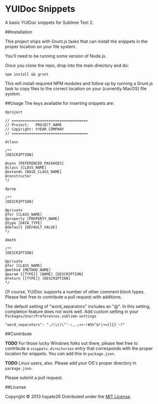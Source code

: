 YUIDoc Snippets
======================
A basic YUIDoc snippets for Sublime Text 2.

##Installation

This project ships with Grunt.js tasks that can install the snippets in the proper location on your
file system.

You'll need to be running some version of Node.js.

Once you clone the repo, drop into the main directory and do:

````
npm install && grunt
````

This will install required NPM modules and follow up by running a Grunt.js task to copy files
to the correct location on your (currently MacOS) file system.

##Usage
The keys available for inserting snippets are:

`dproject`

````
// ===================================
// Project:   PROJECT_NAME
// Copyright: ©YEAR COMPANY
// ===================================
````

`dclass`

````
/**
[DESCRIPTION]

@uses [REFERENCED_PACKAGES]
@class [CLASS_NAME]
@extends [BASE_CLASS_NAME]
@constructor
*/
````

`dprop`

````
/**
[DESCRIPTION]

@private
@for [CLASS_NAME]
@property [PROPERTY_NAME]
@type [DATA_TYPE]
@default [DEFAULT_VALUE]
*/
````

`dmeth`

````
/**
[DESCRIPTION]

@private
@for [CLASS_NAME]
@method [METHOD_NAME]
@param {[TYPE]} [NAME] [DESCRIPTION]
@return {[TYPE]} [DESCRIPTION]
*/
````
Of course, YUIDoc supports a number of other comment block types. Please feel free to contribute a pull request with additions.

The default setting of "word_separators" includes an "@". In this setting, completion feature does not work well.
Add custom setting in your `Packages/User/Preferences.sublime-settings`

```
"word_separators": "./\\()\"'-:,.;<>~!#$%^&*|+=[]{}`~?"
```

##Contribute

__TODO__ For those lucky Windows folks out there, please feel free to contribute a `snippets.directories` entry that
corresponds with the proper location for snippets. You can add this in `package.json`.

__TODO__ Linux users, also. Please add your OS's proper directory in `package.json`.

Please submit a pull request.

##License

Copyright &copy; 2013 hayate26
Distributed under the [MIT License][mit].
 
[MIT]: http://www.opensource.org/licenses/mit-license.php
